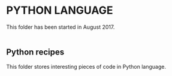 # PYTHON LANGUAGE
This folder has been started in August 2017.  
<br>

## Python recipes
This folder stores interesting pieces of code in Python language. 
